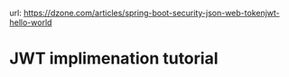 url: https://dzone.com/articles/spring-boot-security-json-web-tokenjwt-hello-world

JWT implimenation tutorial
=====================================
